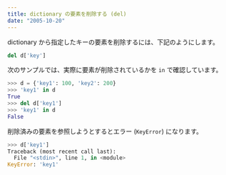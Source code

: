 ```yaml
---
title: dictionary の要素を削除する (del)
date: "2005-10-20"
---
```


dictionary から指定したキーの要素を削除するには、下記のようにします。

```python
del d['key']
```

次のサンプルでは、実際に要素が削除されているかを `in` で確認しています。

```python
>>> d = {'key1': 100, 'key2': 200}
>>> 'key1' in d
True
>>> del d['key1']
>>> 'key1' in d
False
```

削除済みの要素を参照しようとするとエラー (`KeyError`) になります。

```python
>>> d['key1']
Traceback (most recent call last):
  File "<stdin>", line 1, in <module>
KeyError: 'key1'
```

